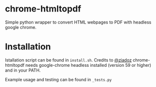 # chrome-htmltopdf

Simple python wrapper to convert HTML webpages to PDF with headless google chrome.


# Installation
Istallation script can be found in `install.sh`. Credits to [@ziadoz](https://gist.github.com/ziadoz/3e8ab7e944d02fe872c3454d17af31a5) 
chrome-htmltopdf needs google-chrome headless installed (version 59 or higher) and in your PATH.

Example usage and testing can be found in `_tests.py`
